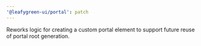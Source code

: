 ```yaml
---
'@leafygreen-ui/portal': patch
---
```


Reworks logic for creating a custom portal element to support future reuse of portal root generation.

